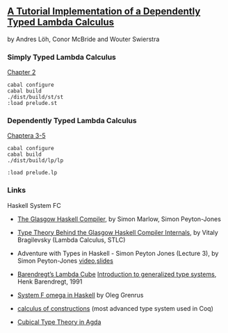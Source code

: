 ## [A Tutorial Implementation of a Dependently Typed Lambda Calculus](http://www.andres-loeh.de/LambdaPi/)
by Andres Löh, Conor McBride and Wouter Swierstra

### Simply Typed Lambda Calculus
[Chapter 2](https://www.andres-loeh.de/LambdaPi/LambdaPi.pdf#page=2)
```
cabal configure
cabal build
./dist/build/st/st
:load prelude.st
```

### Dependently Typed Lambda Calculus
[Chaptera 3-5](https://www.andres-loeh.de/LambdaPi/LambdaPi.pdf#page=12)
```
cabal configure
cabal build
./dist/build/lp/lp

:load prelude.lp
```

### Links
Haskell System FC
* [The Glasgow Haskell Compiler](https://www.aosabook.org/en/ghc.html), by Simon Marlow, Simon Peyton-Jones
* [Type Theory Behind the Glasgow Haskell Compiler Internals](https://www.youtube.com/watch?v=oRTlbblqxWU&list=PL7DZ7q3nEWhyyC0_uA2fhXyLJGpCAcd9P&index=1), by Vitaly Bragilevsky (Lambda Calculus, STLC)
* Adventure with Types in Haskell - Simon Peyton Jones (Lecture 3), by Simon Peyton-Jones [video](https://www.youtube.com/watch?v=2IZQx7WNOMs),[slides](https://www.cs.uoregon.edu/research/summerschool/summer13/lectures/FC_in_GHC_July13.pdf)

* [Barendregt’s Lambda Cube](https://ncatlab.org/nlab/show/pure+type+system#lambda_cube)
[Introduction to generalized type systems](http://patryshev.com/books/barendregt.pdf), Henk Barendregt, 1991
* [System F omega in Haskell](https://gist.github.com/phadej/f491dfc7fe2d3e0a2f040915f7310fb0) by Oleg Grenrus
* [calculus of constructions](https://ncatlab.org/nlab/show/calculus+of+constructions) (most advanced type system used in Coq)
* [Cubical Type Theory in Agda](https://my-agda.readthedocs.io/en/latest/language/cubical.html)

